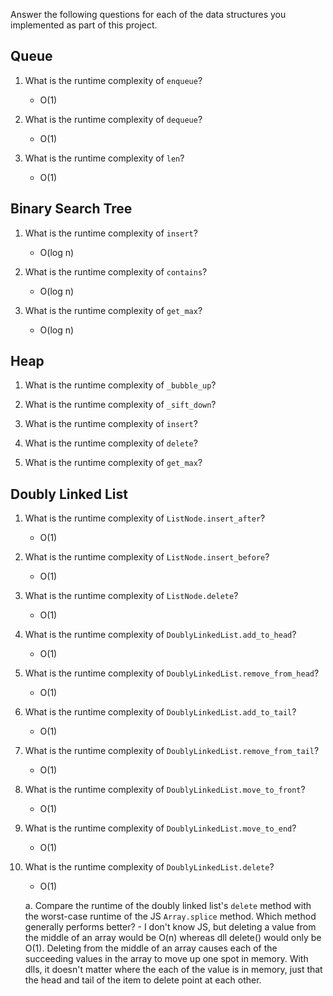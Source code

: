Answer the following questions for each of the data structures you implemented as part of this project.

## Queue

1. What is the runtime complexity of `enqueue`?
    - O(1)

2. What is the runtime complexity of `dequeue`?
    - O(1)

3. What is the runtime complexity of `len`?
    - O(1)

## Binary Search Tree

1. What is the runtime complexity of `insert`? 
    - O(log n)

2. What is the runtime complexity of `contains`?
    - O(log n)

3. What is the runtime complexity of `get_max`? 
    - O(log n)

## Heap

1. What is the runtime complexity of `_bubble_up`?

2. What is the runtime complexity of `_sift_down`?

3. What is the runtime complexity of `insert`?

4. What is the runtime complexity of `delete`?

5. What is the runtime complexity of `get_max`?

## Doubly Linked List

1. What is the runtime complexity of `ListNode.insert_after`?
    - O(1)

2. What is the runtime complexity of `ListNode.insert_before`?
    - O(1)

3. What is the runtime complexity of `ListNode.delete`?
    - O(1)

4. What is the runtime complexity of `DoublyLinkedList.add_to_head`?
    - O(1)

5. What is the runtime complexity of `DoublyLinkedList.remove_from_head`?
    - O(1)

6. What is the runtime complexity of `DoublyLinkedList.add_to_tail`?
    - O(1)

7. What is the runtime complexity of `DoublyLinkedList.remove_from_tail`?
    - O(1)

8. What is the runtime complexity of `DoublyLinkedList.move_to_front`?
    - O(1)

9. What is the runtime complexity of `DoublyLinkedList.move_to_end`?
    - O(1)

10. What is the runtime complexity of `DoublyLinkedList.delete`?
    - O(1)

    a. Compare the runtime of the doubly linked list's `delete` method with the worst-case runtime of the JS `Array.splice` method. Which method generally performs better?
            - I don't know JS, but deleting a value from the middle of an array would be O(n) whereas dll delete() would only be O(1). Deleting from the middle of an array causes each of the succeeding values in the array to move up one spot in memory. With dlls, it doesn't matter where the each of the value is in memory, just that the head and tail of the item to delete point at each other.